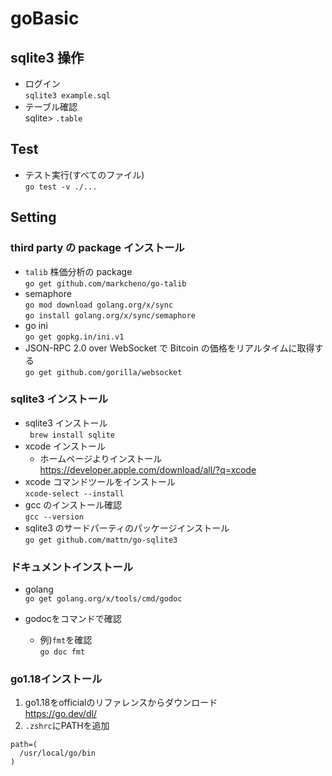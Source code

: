 # goBasic

## sqlite3 操作

- ログイン  
  `sqlite3 example.sql`
- テーブル確認  
  sqlite> `.table`

## Test

- テスト実行(すべてのファイル)  
  `go test -v ./...`

## Setting

### third party の package インストール

- `talib` 株価分析の package  
  `go get github.com/markcheno/go-talib`
- semaphore  
  `go mod download golang.org/x/sync`  
  `go install golang.org/x/sync/semaphore`
- go ini  
  `go get gopkg.in/ini.v1`
- JSON-RPC 2.0 over WebSocket で Bitcoin の価格をリアルタイムに取得する  
  `go get github.com/gorilla/websocket`

### sqlite3 インストール

- sqlite3 インストール  
  ` brew install sqlite`
- xcode インストール  
  - ホームページよりインストール https://developer.apple.com/download/all/?q=xcode
- xcode コマンドツールをインストール  
  `xcode-select --install`
- gcc のインストール確認  
  `gcc --version`
- sqlite3 のサードパーティのパッケージインストール  
  `go get github.com/mattn/go-sqlite3`

### ドキュメントインストール

- golang  
  `go get golang.org/x/tools/cmd/godoc`

- godocをコマンドで確認
   - 例)`fmt`を確認      
  `go doc fmt`  
  
### go1.18インストール
1. go1.18をofficialのリファレンスからダウンロード  
https://go.dev/dl/  
2. `.zshrc`にPATHを追加  
```
path=(
  /usr/local/go/bin
)
```
